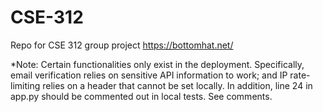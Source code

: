 # CSE-312
Repo for CSE 312 group project
https://bottomhat.net/

*Note: Certain functionalities only exist in the deployment. Specifically, email verification relies on sensitive API information to work; and IP rate-limiting relies on a header that cannot be set locally. In addition, line 24 in app.py should be commented out in local tests. See comments.  
